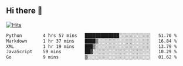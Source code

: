 ## Hi there 👋

<!--
**alihaqberdi/alihaqberdi** is a ✨ _special_ ✨ repository because its `README.md` (this file) appears on your GitHub profile.

Here are some ideas to get you started:

- 🔭 I’m currently working on ...
- 🌱 I’m currently learning ...
- 👯 I’m looking to collaborate on ...
- 🤔 I’m looking for help with ...
- 💬 Ask me about ...
- 📫 How to reach me: ...
- 😄 Pronouns: ...
- ⚡ Fun fact: ...
-->

[![Hits](https://hits.sh/github.com/alihaqberdi.svg)](https://hits.sh/github.com/alihaqberdi/)

<!--START_SECTION:waka-->

```txt
Python        4 hrs 57 mins   █████████████░░░░░░░░░░░░   51.70 %
Markdown      1 hr 37 mins    ████▒░░░░░░░░░░░░░░░░░░░░   16.84 %
XML           1 hr 19 mins    ███▒░░░░░░░░░░░░░░░░░░░░░   13.79 %
JavaScript    59 mins         ██▓░░░░░░░░░░░░░░░░░░░░░░   10.29 %
Go            9 mins          ▒░░░░░░░░░░░░░░░░░░░░░░░░   01.62 %
```

<!--END_SECTION:waka-->
